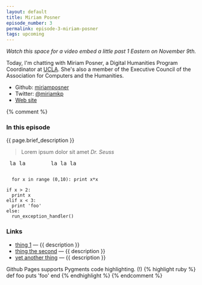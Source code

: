 ```yaml
---
layout: default
title: Miriam Posner
episode_number: 3
permalink: episode-3-miriam-posner
tags: upcoming
---
```


_Watch this space for a video embed a little past 1 Eastern on November 9th._

<p>
  Today, I'm chatting with Miriam Posner, a Digital Humanities Program Coordinator at <a href="http://www.cdh.ucla.edu/">UCLA</a>.  She's also a member of the Executive Council of the Association for Computers and the Humanities.
</p>

<ul>
  <li>Github: <a href="https://github.com/miriamposner">miriamposner</a></li>
  <li>Twitter: <a href="https://twitter.com/miriamkp">@miriamkp</a></li>
  <li><a href="www.miriamposner.com">Web site</a></li>
</ul>

{% comment %}
<h3>In this episode</h3>

<p>{{ page.brief_description }}</p>
<blockquote>Lorem ipsum dolor sit amet <cite>Dr. Seuss</cite></blockquote>

<pre> la la        la la la</pre>
<code>
  for x in range (0,10): print x*x
</code>
<pre><code>if x > 2:
  print x
elif x < 3:
  print 'foo'
else:
  run_exception_handler()
</code></pre>
<h3>Links</h3>

<ul>
  <li><a href="{{ url }}">thing 1</a> &mdash; {{ description }}</li>
  <li><a href="{{ url }}">thing the second</a> &mdash; {{ description }}</li>
  <li><a href="{{ url }}">yet another thing</a> &mdash; {{ description }}</li>
</ul>

Github Pages supports Pygments code highlighting. (!)
{% highlight ruby %}
def foo
  puts 'foo'
end
{% endhighlight %}
{% endcomment %}
